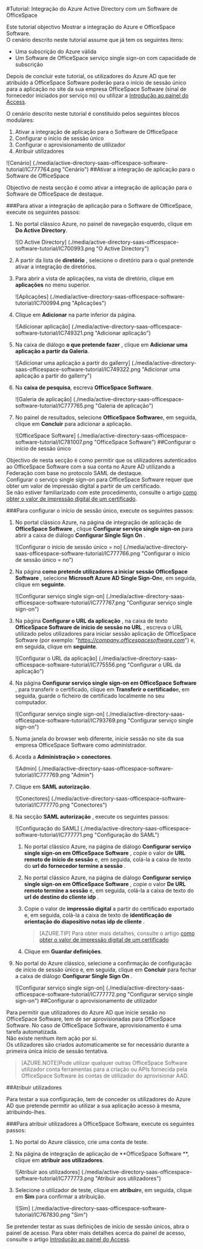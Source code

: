 <properties 
    pageTitle="Tutorial: Integração do Azure Active Directory com um Software de OfficeSpace | Microsoft Azure" 
    description="Saiba como utilizar o Software de OfficeSpace com o Azure Active Directory para permitir o início de sessão único, aprovisionamento automatizado e mais!" 
    services="active-directory" 
    authors="jeevansd"  
    documentationCenter="na" 
    manager="femila"/>
<tags 
    ms.service="active-directory" 
    ms.devlang="na" 
    ms.topic="article" 
    ms.tgt_pltfrm="na" 
    ms.workload="identity" 
    ms.date="09/29/2016" 
    ms.author="jeedes" />

#<a name="tutorial-azure-active-directory-integration-with-officespace-software"></a>Tutorial: Integração do Azure Active Directory com um Software de OfficeSpace
  
Este tutorial objectivo Mostrar a integração do Azure e OfficeSpace Software.  
O cenário descrito neste tutorial assume que já tem os seguintes itens:

-   Uma subscrição do Azure válida
-   Um Software de OfficeSpace serviço single sign-on com capacidade de subscrição
  
Depois de concluir este tutorial, os utilizadores do Azure AD que ter atribuído a OfficeSpace Software poderão para o início de sessão único para a aplicação no site da sua empresa OfficeSpace Software (sinal de fornecedor iniciados por serviço no) ou utilizar a [Introdução ao painel do Access](active-directory-saas-access-panel-introduction.md).
  
O cenário descrito neste tutorial é constituído pelos seguintes blocos modulares:

1.  Ativar a integração de aplicação para o Software de OfficeSpace
2.  Configurar o início de sessão único
3.  Configurar o aprovisionamento de utilizador
4.  Atribuir utilizadores

![Cenário] (./media/active-directory-saas-officespace-software-tutorial/IC777764.png "Cenário")
##<a name="enabling-the-application-integration-for-officespace-software"></a>Ativar a integração de aplicação para o Software de OfficeSpace
  
Objectivo de nesta secção é como ativar a integração de aplicação para o Software de OfficeSpace de destaque.

###<a name="to-enable-the-application-integration-for-officespace-software-perform-the-following-steps"></a>Para ativar a integração de aplicação para o Software de OfficeSpace, execute os seguintes passos:

1.  No portal clássico Azure, no painel de navegação esquerdo, clique em **Do Active Directory**.

    ![O Active Directory] (./media/active-directory-saas-officespace-software-tutorial/IC700993.png "O Active Directory")

2.  A partir da lista de **diretório** , selecione o diretório para o qual pretende ativar a integração de diretórios.

3.  Para abrir a vista de aplicações, na vista de diretório, clique em **aplicações** no menu superior.

    ![Aplicações] (./media/active-directory-saas-officespace-software-tutorial/IC700994.png "Aplicações")

4.  Clique em **Adicionar** na parte inferior da página.

    ![Adicionar aplicação] (./media/active-directory-saas-officespace-software-tutorial/IC749321.png "Adicionar aplicação")

5.  Na caixa de diálogo **o que pretende fazer** , clique em **Adicionar uma aplicação a partir da Galeria**.

    ![Adicionar uma aplicação a partir do gallerry] (./media/active-directory-saas-officespace-software-tutorial/IC749322.png "Adicionar uma aplicação a partir do gallerry")

6.  Na **caixa de pesquisa**, escreva **OfficeSpace Software**.

    ![Galeria de aplicação] (./media/active-directory-saas-officespace-software-tutorial/IC777765.png "Galeria de aplicação")

7.  No painel de resultados, selecione **OfficeSpace Software**e, em seguida, clique em **Concluir** para adicionar a aplicação.

    ![OfficeSpace Software] (./media/active-directory-saas-officespace-software-tutorial/IC781007.png "OfficeSpace Software")
##<a name="configuring-single-sign-on"></a>Configurar o início de sessão único
  
Objectivo de nesta secção é como permitir que os utilizadores autenticados ao OfficeSpace Software com a sua conta no Azure AD utilizando a Federação com base no protocolo SAML de destaque.  
Configurar o serviço single sign-on para OfficeSpace Software requer que obter um valor de impressão digital a partir de um certificado.  
Se não estiver familiarizado com este procedimento, consulte o artigo [como obter o valor de impressão digital de um certificado](http://youtu.be/YKQF266SAxI).

###<a name="to-configure-single-sign-on-perform-the-following-steps"></a>Para configurar o início de sessão único, execute os seguintes passos:

1.  No portal clássico Azure, na página de integração de aplicação de **OfficeSpace Software** , clique **Configurar serviço single sign-on** para abrir a caixa de diálogo **Configurar Single Sign On** .

    ![Configurar o início de sessão único = no] (./media/active-directory-saas-officespace-software-tutorial/IC777766.png "Configurar o início de sessão único = no")

2.  Na página **como pretende utilizadores a iniciar sessão OfficeSpace Software** , selecione **Microsoft Azure AD Single Sign-On**e, em seguida, clique em **seguinte**.

    ![Configurar serviço single sign-on] (./media/active-directory-saas-officespace-software-tutorial/IC777767.png "Configurar serviço single sign-on")

3.  Na página **Configurar o URL da aplicação** , na caixa de texto **OfficeSpace Software de início de sessão no URL** , escreva o URL utilizado pelos utilizadores para iniciar sessão aplicação de OfficeSpace Software (por exemplo: "*https://company.officespacesoftware.com*") e, em seguida, clique em **seguinte**.

    ![Configurar o URL da aplicação] (./media/active-directory-saas-officespace-software-tutorial/IC775556.png "Configurar o URL da aplicação")

4.  Na página **Configurar serviço single sign-on em OfficeSpace Software** , para transferir o certificado, clique em **Transferir o certificado**e, em seguida, guarde o ficheiro de certificado localmente no seu computador.

    ![Configurar serviço single sign-on] (./media/active-directory-saas-officespace-software-tutorial/IC793769.png "Configurar serviço single sign-on")

5.  Numa janela do browser web diferente, inicie sessão no site da sua empresa OfficeSpace Software como administrador.

6.  Aceda a **Administração \> conectores**.

    ![Admin] (./media/active-directory-saas-officespace-software-tutorial/IC777769.png "Admin")

7.  Clique em **SAML autorização**.

    ![Conectores] (./media/active-directory-saas-officespace-software-tutorial/IC777770.png "Conectores")

8.  Na secção **SAML autorização** , execute os seguintes passos:

    ![Configuração do SAML] (./media/active-directory-saas-officespace-software-tutorial/IC777771.png "Configuração do SAML")

    1.  No portal clássico Azure, na página de diálogo **Configurar serviço single sign-on em OfficeSpace Software** , copie o valor de **URL remoto de início de sessão** e, em seguida, colá-la a caixa de texto do **url do fornecedor termine a sessão** .
    2.  No portal clássico Azure, na página de diálogo **Configurar serviço single sign-on em OfficeSpace Software** , copie o valor **De URL remoto termine a sessão** e, em seguida, colá-la a caixa de texto do **url de destino do cliente idp** .
    3.  Copie o valor de **impressão digital** a partir do certificado exportado e, em seguida, colá-la a caixa de texto de **identificação de orientação do diapositivo notas idp de cliente** .  

        >[AZURE.TIP]
        Para obter mais detalhes, consulte o artigo [como obter o valor de impressão digital de um certificado](http://youtu.be/YKQF266SAxI)

    4.  Clique em **Guardar definições**.

9.  No portal do Azure clássico, selecione a confirmação de configuração de início de sessão único e, em seguida, clique em **Concluir** para fechar a caixa de diálogo **Configurar Single Sign On** .

    ![Configurar serviço single sign-on] (./media/active-directory-saas-officespace-software-tutorial/IC777772.png "Configurar serviço single sign-on")
##<a name="configuring-user-provisioning"></a>Configurar o aprovisionamento de utilizador
  
Para permitir que utilizadores do Azure AD que inicie sessão no OfficeSpace Software, tem de ser aprovisionadas para OfficeSpace Software. No caso de OfficeSpace Software, aprovisionamento é uma tarefa automatizada.  
Não existe nenhum item ação por si.  
Os utilizadores são criados automaticamente se for necessário durante a primeira única início de sessão tentativa.

>[AZURE.NOTE]Pode utilizar qualquer outras OfficeSpace Software utilizador conta ferramentas para a criação ou APIs fornecida pela OfficeSpace Software às contas de utilizador do aprovisionar AAD.

##<a name="assigning-users"></a>Atribuir utilizadores
  
Para testar a sua configuração, tem de conceder os utilizadores do Azure AD que pretende permitir ao utilizar a sua aplicação acesso à mesma, atribuindo-lhes.

###<a name="to-assign-users-to-officespace-software-perform-the-following-steps"></a>Para atribuir utilizadores a OfficeSpace Software, execute os seguintes passos:

1.  No portal do Azure clássico, crie uma conta de teste.

2.  Na página de integração de aplicação de **OfficeSpace Software **, clique em **atribuir aos utilizadores**.

    ![Atribuir aos utilizadores] (./media/active-directory-saas-officespace-software-tutorial/IC777773.png "Atribuir aos utilizadores")

3.  Selecione o utilizador de teste, clique em **atribuir**e, em seguida, clique em **Sim** para confirmar a atribuição.

    ![Sim] (./media/active-directory-saas-officespace-software-tutorial/IC767830.png "Sim")
  
Se pretender testar as suas definições de início de sessão únicos, abra o painel de acesso. Para obter mais detalhes acerca do painel de acesso, consulte o artigo [Introdução ao painel do Access](active-directory-saas-access-panel-introduction.md).